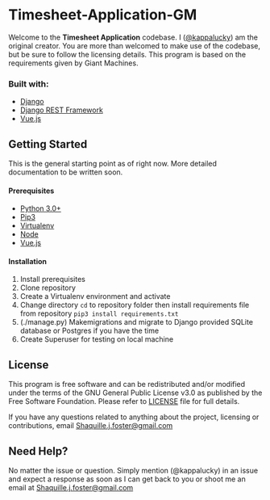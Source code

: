 # Timesheet-Application-GM

Welcome to the **Timesheet Application** codebase. I ([@kappalucky](https://github.com/kappalucky)) am the original creator. You are more than welcomed to make use of the codebase, but be sure to follow the licensing details. This program is based on the requirements given by Giant Machines.

### Built with:

- [Django](https://www.djangoproject.com/)
- [Django REST Framework](https://www.django-rest-framework.org/)
- [Vue.js](https://vuejs.org/)

## Getting Started

This is the general starting point as of right now. More detailed documentation to be written soon.

#### Prerequisites

- [Python 3.0+](https://www.python.org/)
- [Pip3](https://pypi.org/project/pip/)
- [Virtualenv](https://virtualenv.pypa.io/en/latest/)
- [Node](https://nodejs.org/en/)
- [Vue.js](https://vuejs.org/)

#### Installation

1.  Install prerequisites
2.  Clone repository
3.  Create a Virtualenv environment and activate
4.  Change directory `cd` to repository folder then install requirements file from repository `pip3 install requirements.txt`
5.  (./manage.py) Makemigrations and migrate to Django provided SQLite database or Postgres if you have the time
6.  Create Superuser for testing on local machine

## License

This program is free software and can be redistributed and/or modified under the terms of the GNU General Public License v3.0 as published by the Free Software Foundation. Please refer to [LICENSE](https://github.com/Kappalucky/TransportLLC-backend/blob/master/LICENSE) file for full details.

If you have any questions related to anything about the project, licensing or contributions, email Shaquille.j.foster@gmail.com

## Need Help?

No matter the issue or question. Simply mention (@kappalucky) in an issue and expect a response as soon as I can get back to you or shoot me an email at Shaquille.j.foster@gmail.com